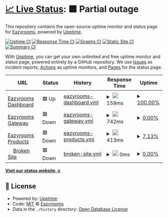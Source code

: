 # [📈 Live Status](https://api.eazyrooms.com): <!--live status--> **🟧 Partial outage**

This repository contains the open-source uptime monitor and status page for [Eazyrooms](https://eazyrooms.com/), powered by [Upptime](https://github.com/upptime/upptime).

[![Uptime CI](https://github.com/eazyrooms/monitor/workflows/Uptime%20CI/badge.svg)](https://github.com/eazyrooms/monitor/actions?query=workflow%3A%22Uptime+CI%22)
[![Response Time CI](https://github.com/eazyrooms/monitor/workflows/Response%20Time%20CI/badge.svg)](https://github.com/eazyrooms/monitor/actions?query=workflow%3A%22Response+Time+CI%22)
[![Graphs CI](https://github.com/eazyrooms/monitor/workflows/Graphs%20CI/badge.svg)](https://github.com/eazyrooms/monitor/actions?query=workflow%3A%22Graphs+CI%22)
[![Static Site CI](https://github.com/eazyrooms/monitor/workflows/Static%20Site%20CI/badge.svg)](https://github.com/eazyrooms/monitor/actions?query=workflow%3A%22Static+Site+CI%22)
[![Summary CI](https://github.com/eazyrooms/monitor/workflows/Summary%20CI/badge.svg)](https://github.com/eazyrooms/monitor/actions?query=workflow%3A%22Summary+CI%22)

With [Upptime](https://upptime.js.org), you can get your own unlimited and free uptime monitor and status page, powered entirely by a GitHub repository. We use [Issues](https://github.com/eazyrooms/monitor/issues) as incident reports, [Actions](https://github.com/eazyrooms/monitor/actions) as uptime monitors, and [Pages](https://api.eazyrooms.com) for the status page.

<!--start: status pages-->
<!-- This summary is generated by Upptime (https://github.com/upptime/upptime) -->
<!-- Do not edit this manually, your changes will be overwritten -->
<!-- prettier-ignore -->
| URL | Status | History | Response Time | Uptime |
| --- | ------ | ------- | ------------- | ------ |
| <img alt="" src="https://icons.duckduckgo.com/ip3/eazyrooms.vercel.app.ico" height="13"> [Eazyrooms Dashboard](https://eazyrooms.vercel.app) | 🟩 Up | [eazyrooms-dashboard.yml](https://github.com/chandrakanth222/monitor/commits/HEAD/history/eazyrooms-dashboard.yml) | <details><summary><img alt="Response time graph" src="./graphs/eazyrooms-dashboard/response-time-week.png" height="20"> 159ms</summary><br><a href="https://api.eazyrooms.com/history/eazyrooms-dashboard"><img alt="Response time 159" src="https://img.shields.io/endpoint?url=https%3A%2F%2Fraw.githubusercontent.com%2Fchandrakanth222%2Fmonitor%2FHEAD%2Fapi%2Feazyrooms-dashboard%2Fresponse-time.json"></a><br><a href="https://api.eazyrooms.com/history/eazyrooms-dashboard"><img alt="24-hour response time 106" src="https://img.shields.io/endpoint?url=https%3A%2F%2Fraw.githubusercontent.com%2Fchandrakanth222%2Fmonitor%2FHEAD%2Fapi%2Feazyrooms-dashboard%2Fresponse-time-day.json"></a><br><a href="https://api.eazyrooms.com/history/eazyrooms-dashboard"><img alt="7-day response time 159" src="https://img.shields.io/endpoint?url=https%3A%2F%2Fraw.githubusercontent.com%2Fchandrakanth222%2Fmonitor%2FHEAD%2Fapi%2Feazyrooms-dashboard%2Fresponse-time-week.json"></a><br><a href="https://api.eazyrooms.com/history/eazyrooms-dashboard"><img alt="30-day response time 159" src="https://img.shields.io/endpoint?url=https%3A%2F%2Fraw.githubusercontent.com%2Fchandrakanth222%2Fmonitor%2FHEAD%2Fapi%2Feazyrooms-dashboard%2Fresponse-time-month.json"></a><br><a href="https://api.eazyrooms.com/history/eazyrooms-dashboard"><img alt="1-year response time 159" src="https://img.shields.io/endpoint?url=https%3A%2F%2Fraw.githubusercontent.com%2Fchandrakanth222%2Fmonitor%2FHEAD%2Fapi%2Feazyrooms-dashboard%2Fresponse-time-year.json"></a></details> | <details><summary><a href="https://api.eazyrooms.com/history/eazyrooms-dashboard">100.00%</a></summary><a href="https://api.eazyrooms.com/history/eazyrooms-dashboard"><img alt="All-time uptime 100.00%" src="https://img.shields.io/endpoint?url=https%3A%2F%2Fraw.githubusercontent.com%2Fchandrakanth222%2Fmonitor%2FHEAD%2Fapi%2Feazyrooms-dashboard%2Fuptime.json"></a><br><a href="https://api.eazyrooms.com/history/eazyrooms-dashboard"><img alt="24-hour uptime 100.00%" src="https://img.shields.io/endpoint?url=https%3A%2F%2Fraw.githubusercontent.com%2Fchandrakanth222%2Fmonitor%2FHEAD%2Fapi%2Feazyrooms-dashboard%2Fuptime-day.json"></a><br><a href="https://api.eazyrooms.com/history/eazyrooms-dashboard"><img alt="7-day uptime 100.00%" src="https://img.shields.io/endpoint?url=https%3A%2F%2Fraw.githubusercontent.com%2Fchandrakanth222%2Fmonitor%2FHEAD%2Fapi%2Feazyrooms-dashboard%2Fuptime-week.json"></a><br><a href="https://api.eazyrooms.com/history/eazyrooms-dashboard"><img alt="30-day uptime 100.00%" src="https://img.shields.io/endpoint?url=https%3A%2F%2Fraw.githubusercontent.com%2Fchandrakanth222%2Fmonitor%2FHEAD%2Fapi%2Feazyrooms-dashboard%2Fuptime-month.json"></a><br><a href="https://api.eazyrooms.com/history/eazyrooms-dashboard"><img alt="1-year uptime 100.00%" src="https://img.shields.io/endpoint?url=https%3A%2F%2Fraw.githubusercontent.com%2Fchandrakanth222%2Fmonitor%2FHEAD%2Fapi%2Feazyrooms-dashboard%2Fuptime-year.json"></a></details>
| <img alt="" src="https://icons.duckduckgo.com/ip3/api.eazyrooms.com.ico" height="13"> [Eazyrooms Gateway](https://api.eazyrooms.com) | 🟥 Down | [eazyrooms-gateway.yml](https://github.com/chandrakanth222/monitor/commits/HEAD/history/eazyrooms-gateway.yml) | <details><summary><img alt="Response time graph" src="./graphs/eazyrooms-gateway/response-time-week.png" height="20"> 742ms</summary><br><a href="https://api.eazyrooms.com/history/eazyrooms-gateway"><img alt="Response time 742" src="https://img.shields.io/endpoint?url=https%3A%2F%2Fraw.githubusercontent.com%2Fchandrakanth222%2Fmonitor%2FHEAD%2Fapi%2Feazyrooms-gateway%2Fresponse-time.json"></a><br><a href="https://api.eazyrooms.com/history/eazyrooms-gateway"><img alt="24-hour response time 740" src="https://img.shields.io/endpoint?url=https%3A%2F%2Fraw.githubusercontent.com%2Fchandrakanth222%2Fmonitor%2FHEAD%2Fapi%2Feazyrooms-gateway%2Fresponse-time-day.json"></a><br><a href="https://api.eazyrooms.com/history/eazyrooms-gateway"><img alt="7-day response time 742" src="https://img.shields.io/endpoint?url=https%3A%2F%2Fraw.githubusercontent.com%2Fchandrakanth222%2Fmonitor%2FHEAD%2Fapi%2Feazyrooms-gateway%2Fresponse-time-week.json"></a><br><a href="https://api.eazyrooms.com/history/eazyrooms-gateway"><img alt="30-day response time 742" src="https://img.shields.io/endpoint?url=https%3A%2F%2Fraw.githubusercontent.com%2Fchandrakanth222%2Fmonitor%2FHEAD%2Fapi%2Feazyrooms-gateway%2Fresponse-time-month.json"></a><br><a href="https://api.eazyrooms.com/history/eazyrooms-gateway"><img alt="1-year response time 742" src="https://img.shields.io/endpoint?url=https%3A%2F%2Fraw.githubusercontent.com%2Fchandrakanth222%2Fmonitor%2FHEAD%2Fapi%2Feazyrooms-gateway%2Fresponse-time-year.json"></a></details> | <details><summary><a href="https://api.eazyrooms.com/history/eazyrooms-gateway">0.00%</a></summary><a href="https://api.eazyrooms.com/history/eazyrooms-gateway"><img alt="All-time uptime 0.00%" src="https://img.shields.io/endpoint?url=https%3A%2F%2Fraw.githubusercontent.com%2Fchandrakanth222%2Fmonitor%2FHEAD%2Fapi%2Feazyrooms-gateway%2Fuptime.json"></a><br><a href="https://api.eazyrooms.com/history/eazyrooms-gateway"><img alt="24-hour uptime 0.00%" src="https://img.shields.io/endpoint?url=https%3A%2F%2Fraw.githubusercontent.com%2Fchandrakanth222%2Fmonitor%2FHEAD%2Fapi%2Feazyrooms-gateway%2Fuptime-day.json"></a><br><a href="https://api.eazyrooms.com/history/eazyrooms-gateway"><img alt="7-day uptime 0.00%" src="https://img.shields.io/endpoint?url=https%3A%2F%2Fraw.githubusercontent.com%2Fchandrakanth222%2Fmonitor%2FHEAD%2Fapi%2Feazyrooms-gateway%2Fuptime-week.json"></a><br><a href="https://api.eazyrooms.com/history/eazyrooms-gateway"><img alt="30-day uptime 0.00%" src="https://img.shields.io/endpoint?url=https%3A%2F%2Fraw.githubusercontent.com%2Fchandrakanth222%2Fmonitor%2FHEAD%2Fapi%2Feazyrooms-gateway%2Fuptime-month.json"></a><br><a href="https://api.eazyrooms.com/history/eazyrooms-gateway"><img alt="1-year uptime 0.00%" src="https://img.shields.io/endpoint?url=https%3A%2F%2Fraw.githubusercontent.com%2Fchandrakanth222%2Fmonitor%2FHEAD%2Fapi%2Feazyrooms-gateway%2Fuptime-year.json"></a></details>
| <img alt="" src="https://icons.duckduckgo.com/ip3/api.eazyrooms.com.ico" height="13"> [Eazyrooms Products](https://api.eazyrooms.com/api/v1/storeService/getAllProducts/645626a6fb42bbfa70248aca?page=1&limit=1&active=true) | 🟥 Down | [eazyrooms-products.yml](https://github.com/chandrakanth222/monitor/commits/HEAD/history/eazyrooms-products.yml) | <details><summary><img alt="Response time graph" src="./graphs/eazyrooms-products/response-time-week.png" height="20"> 413ms</summary><br><a href="https://api.eazyrooms.com/history/eazyrooms-products"><img alt="Response time 413" src="https://img.shields.io/endpoint?url=https%3A%2F%2Fraw.githubusercontent.com%2Fchandrakanth222%2Fmonitor%2FHEAD%2Fapi%2Feazyrooms-products%2Fresponse-time.json"></a><br><a href="https://api.eazyrooms.com/history/eazyrooms-products"><img alt="24-hour response time 386" src="https://img.shields.io/endpoint?url=https%3A%2F%2Fraw.githubusercontent.com%2Fchandrakanth222%2Fmonitor%2FHEAD%2Fapi%2Feazyrooms-products%2Fresponse-time-day.json"></a><br><a href="https://api.eazyrooms.com/history/eazyrooms-products"><img alt="7-day response time 413" src="https://img.shields.io/endpoint?url=https%3A%2F%2Fraw.githubusercontent.com%2Fchandrakanth222%2Fmonitor%2FHEAD%2Fapi%2Feazyrooms-products%2Fresponse-time-week.json"></a><br><a href="https://api.eazyrooms.com/history/eazyrooms-products"><img alt="30-day response time 413" src="https://img.shields.io/endpoint?url=https%3A%2F%2Fraw.githubusercontent.com%2Fchandrakanth222%2Fmonitor%2FHEAD%2Fapi%2Feazyrooms-products%2Fresponse-time-month.json"></a><br><a href="https://api.eazyrooms.com/history/eazyrooms-products"><img alt="1-year response time 413" src="https://img.shields.io/endpoint?url=https%3A%2F%2Fraw.githubusercontent.com%2Fchandrakanth222%2Fmonitor%2FHEAD%2Fapi%2Feazyrooms-products%2Fresponse-time-year.json"></a></details> | <details><summary><a href="https://api.eazyrooms.com/history/eazyrooms-products">7.13%</a></summary><a href="https://api.eazyrooms.com/history/eazyrooms-products"><img alt="All-time uptime 7.13%" src="https://img.shields.io/endpoint?url=https%3A%2F%2Fraw.githubusercontent.com%2Fchandrakanth222%2Fmonitor%2FHEAD%2Fapi%2Feazyrooms-products%2Fuptime.json"></a><br><a href="https://api.eazyrooms.com/history/eazyrooms-products"><img alt="24-hour uptime 0.00%" src="https://img.shields.io/endpoint?url=https%3A%2F%2Fraw.githubusercontent.com%2Fchandrakanth222%2Fmonitor%2FHEAD%2Fapi%2Feazyrooms-products%2Fuptime-day.json"></a><br><a href="https://api.eazyrooms.com/history/eazyrooms-products"><img alt="7-day uptime 7.13%" src="https://img.shields.io/endpoint?url=https%3A%2F%2Fraw.githubusercontent.com%2Fchandrakanth222%2Fmonitor%2FHEAD%2Fapi%2Feazyrooms-products%2Fuptime-week.json"></a><br><a href="https://api.eazyrooms.com/history/eazyrooms-products"><img alt="30-day uptime 7.13%" src="https://img.shields.io/endpoint?url=https%3A%2F%2Fraw.githubusercontent.com%2Fchandrakanth222%2Fmonitor%2FHEAD%2Fapi%2Feazyrooms-products%2Fuptime-month.json"></a><br><a href="https://api.eazyrooms.com/history/eazyrooms-products"><img alt="1-year uptime 7.13%" src="https://img.shields.io/endpoint?url=https%3A%2F%2Fraw.githubusercontent.com%2Fchandrakanth222%2Fmonitor%2FHEAD%2Fapi%2Feazyrooms-products%2Fuptime-year.json"></a></details>
| <img alt="" src="https://icons.duckduckgo.com/ip3/thissitedoesnotexist.koj.co.ico" height="13"> [Broken Site](https://thissitedoesnotexist.koj.co) | 🟥 Down | [broken-site.yml](https://github.com/chandrakanth222/monitor/commits/HEAD/history/broken-site.yml) | <details><summary><img alt="Response time graph" src="./graphs/broken-site/response-time-week.png" height="20"> 0ms</summary><br><a href="https://api.eazyrooms.com/history/broken-site"><img alt="Response time 0" src="https://img.shields.io/endpoint?url=https%3A%2F%2Fraw.githubusercontent.com%2Fchandrakanth222%2Fmonitor%2FHEAD%2Fapi%2Fbroken-site%2Fresponse-time.json"></a><br><a href="https://api.eazyrooms.com/history/broken-site"><img alt="24-hour response time 0" src="https://img.shields.io/endpoint?url=https%3A%2F%2Fraw.githubusercontent.com%2Fchandrakanth222%2Fmonitor%2FHEAD%2Fapi%2Fbroken-site%2Fresponse-time-day.json"></a><br><a href="https://api.eazyrooms.com/history/broken-site"><img alt="7-day response time 0" src="https://img.shields.io/endpoint?url=https%3A%2F%2Fraw.githubusercontent.com%2Fchandrakanth222%2Fmonitor%2FHEAD%2Fapi%2Fbroken-site%2Fresponse-time-week.json"></a><br><a href="https://api.eazyrooms.com/history/broken-site"><img alt="30-day response time 0" src="https://img.shields.io/endpoint?url=https%3A%2F%2Fraw.githubusercontent.com%2Fchandrakanth222%2Fmonitor%2FHEAD%2Fapi%2Fbroken-site%2Fresponse-time-month.json"></a><br><a href="https://api.eazyrooms.com/history/broken-site"><img alt="1-year response time 0" src="https://img.shields.io/endpoint?url=https%3A%2F%2Fraw.githubusercontent.com%2Fchandrakanth222%2Fmonitor%2FHEAD%2Fapi%2Fbroken-site%2Fresponse-time-year.json"></a></details> | <details><summary><a href="https://api.eazyrooms.com/history/broken-site">0.00%</a></summary><a href="https://api.eazyrooms.com/history/broken-site"><img alt="All-time uptime 0.00%" src="https://img.shields.io/endpoint?url=https%3A%2F%2Fraw.githubusercontent.com%2Fchandrakanth222%2Fmonitor%2FHEAD%2Fapi%2Fbroken-site%2Fuptime.json"></a><br><a href="https://api.eazyrooms.com/history/broken-site"><img alt="24-hour uptime 0.00%" src="https://img.shields.io/endpoint?url=https%3A%2F%2Fraw.githubusercontent.com%2Fchandrakanth222%2Fmonitor%2FHEAD%2Fapi%2Fbroken-site%2Fuptime-day.json"></a><br><a href="https://api.eazyrooms.com/history/broken-site"><img alt="7-day uptime 0.00%" src="https://img.shields.io/endpoint?url=https%3A%2F%2Fraw.githubusercontent.com%2Fchandrakanth222%2Fmonitor%2FHEAD%2Fapi%2Fbroken-site%2Fuptime-week.json"></a><br><a href="https://api.eazyrooms.com/history/broken-site"><img alt="30-day uptime 0.00%" src="https://img.shields.io/endpoint?url=https%3A%2F%2Fraw.githubusercontent.com%2Fchandrakanth222%2Fmonitor%2FHEAD%2Fapi%2Fbroken-site%2Fuptime-month.json"></a><br><a href="https://api.eazyrooms.com/history/broken-site"><img alt="1-year uptime 0.00%" src="https://img.shields.io/endpoint?url=https%3A%2F%2Fraw.githubusercontent.com%2Fchandrakanth222%2Fmonitor%2FHEAD%2Fapi%2Fbroken-site%2Fuptime-year.json"></a></details>

<!--end: status pages-->

[**Visit our status website →**](https://api.eazyrooms.com)

## 📄 License

- Powered by: [Upptime](https://github.com/upptime/upptime)
- Code: [MIT](./LICENSE) © [Eazyrooms](https://eazyrooms.com/)
- Data in the `./history` directory: [Open Database License](https://opendatacommons.org/licenses/odbl/1-0/)
